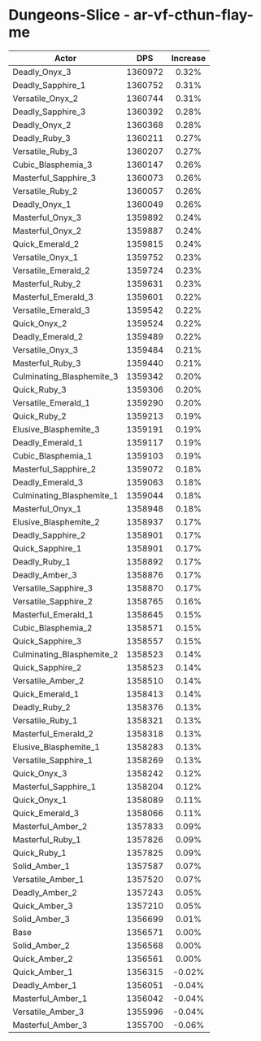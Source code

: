 # Dungeons-Slice - ar-vf-cthun-flay-me
| Actor | DPS | Increase |
|---|:---:|:---:|
|Deadly_Onyx_3|1360972|0.32%|
|Deadly_Sapphire_1|1360752|0.31%|
|Versatile_Onyx_2|1360744|0.31%|
|Deadly_Sapphire_3|1360392|0.28%|
|Deadly_Onyx_2|1360368|0.28%|
|Deadly_Ruby_3|1360211|0.27%|
|Versatile_Ruby_3|1360207|0.27%|
|Cubic_Blasphemia_3|1360147|0.26%|
|Masterful_Sapphire_3|1360073|0.26%|
|Versatile_Ruby_2|1360057|0.26%|
|Deadly_Onyx_1|1360049|0.26%|
|Masterful_Onyx_3|1359892|0.24%|
|Masterful_Onyx_2|1359887|0.24%|
|Quick_Emerald_2|1359815|0.24%|
|Versatile_Onyx_1|1359752|0.23%|
|Versatile_Emerald_2|1359724|0.23%|
|Masterful_Ruby_2|1359631|0.23%|
|Masterful_Emerald_3|1359601|0.22%|
|Versatile_Emerald_3|1359542|0.22%|
|Quick_Onyx_2|1359524|0.22%|
|Deadly_Emerald_2|1359489|0.22%|
|Versatile_Onyx_3|1359484|0.21%|
|Masterful_Ruby_3|1359440|0.21%|
|Culminating_Blasphemite_3|1359342|0.20%|
|Quick_Ruby_3|1359306|0.20%|
|Versatile_Emerald_1|1359290|0.20%|
|Quick_Ruby_2|1359213|0.19%|
|Elusive_Blasphemite_3|1359191|0.19%|
|Deadly_Emerald_1|1359117|0.19%|
|Cubic_Blasphemia_1|1359103|0.19%|
|Masterful_Sapphire_2|1359072|0.18%|
|Deadly_Emerald_3|1359063|0.18%|
|Culminating_Blasphemite_1|1359044|0.18%|
|Masterful_Onyx_1|1358948|0.18%|
|Elusive_Blasphemite_2|1358937|0.17%|
|Deadly_Sapphire_2|1358901|0.17%|
|Quick_Sapphire_1|1358901|0.17%|
|Deadly_Ruby_1|1358892|0.17%|
|Deadly_Amber_3|1358876|0.17%|
|Versatile_Sapphire_3|1358870|0.17%|
|Versatile_Sapphire_2|1358765|0.16%|
|Masterful_Emerald_1|1358645|0.15%|
|Cubic_Blasphemia_2|1358571|0.15%|
|Quick_Sapphire_3|1358557|0.15%|
|Culminating_Blasphemite_2|1358523|0.14%|
|Quick_Sapphire_2|1358523|0.14%|
|Versatile_Amber_2|1358510|0.14%|
|Quick_Emerald_1|1358413|0.14%|
|Deadly_Ruby_2|1358376|0.13%|
|Versatile_Ruby_1|1358321|0.13%|
|Masterful_Emerald_2|1358318|0.13%|
|Elusive_Blasphemite_1|1358283|0.13%|
|Versatile_Sapphire_1|1358269|0.13%|
|Quick_Onyx_3|1358242|0.12%|
|Masterful_Sapphire_1|1358204|0.12%|
|Quick_Onyx_1|1358089|0.11%|
|Quick_Emerald_3|1358066|0.11%|
|Masterful_Amber_2|1357833|0.09%|
|Masterful_Ruby_1|1357826|0.09%|
|Quick_Ruby_1|1357825|0.09%|
|Solid_Amber_1|1357587|0.07%|
|Versatile_Amber_1|1357520|0.07%|
|Deadly_Amber_2|1357243|0.05%|
|Quick_Amber_3|1357210|0.05%|
|Solid_Amber_3|1356699|0.01%|
|Base|1356571|0.00%|
|Solid_Amber_2|1356568|0.00%|
|Quick_Amber_2|1356561|0.00%|
|Quick_Amber_1|1356315|-0.02%|
|Deadly_Amber_1|1356051|-0.04%|
|Masterful_Amber_1|1356042|-0.04%|
|Versatile_Amber_3|1355996|-0.04%|
|Masterful_Amber_3|1355700|-0.06%|

